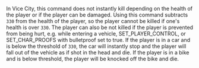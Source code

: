 In Vice City, this command does not instantly kill depending on the health of the player or if the player can be damaged. Using this command subtracts `330` from the health of the player, so the player cannot be killed if one's health is over `330`. The player can also be not killed if the player is prevented from being hurt, e.g. while entering a vehicle, SET_PLAYER_CONTROL, or SET_CHAR_PROOFS with bulletproof set to true. If the player is in a car and is below the threshold of `330`, the car will instantly stop and the player will fall out of the vehicle as if shot in the head and die. If the player is in a bike and is below threshold, the player will be knocked off the bike and die.
